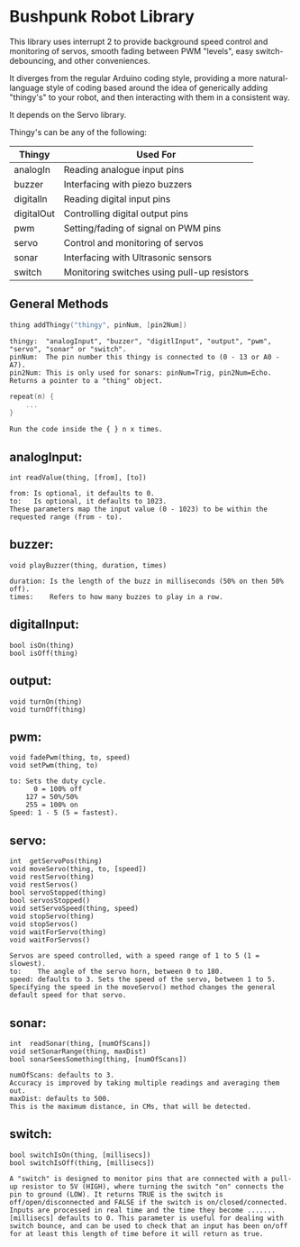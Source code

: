 Bushpunk Robot Library
======================

This library uses interrupt 2 to provide background speed control and monitoring of servos, smooth fading between PWM "levels", easy switch-debouncing, and other conveniences.

It diverges from the regular Arduino coding style, providing a more natural-language style of coding based around the idea of generically adding "thingy's" to your robot, and then interacting with them in a consistent way.

It depends on the Servo library.

Thingy's can be any of the following:

| Thingy     | Used For |
| ---------- | -------- |
| analogIn   | Reading analogue input pins |
| buzzer     | Interfacing with piezo buzzers |
| digitalIn  | Reading digital input pins |
| digitalOut | Controlling digital output pins |
| pwm        | Setting/fading of signal on PWM pins |
| servo      | Control and monitoring of servos |
| sonar      | Interfacing with Ultrasonic sensors |
| switch     | Monitoring switches using pull-up resistors |

General Methods
---------------

```C++
thing addThingy("thingy", pinNum, [pin2Num])
```

    thingy:  "analogInput", "buzzer", "digitlInput", "output", "pwm", "servo", "sonar" or "switch".
    pinNum:  The pin number this thingy is connected to (0 - 13 or A0 - A7).
    pin2Num: This is only used for sonars: pinNum=Trig, pin2Num=Echo.
    Returns a pointer to a "thing" object.

```C++
repeat(n) {
    ...
}
```

    Run the code inside the { } n x times.

analogInput:
------------

    int readValue(thing, [from], [to])

    from: Is optional, it defaults to 0.
    to:   Is optional, it defaults to 1023.
    These parameters map the input value (0 - 1023) to be within the requested range (from - to).

buzzer:
-------

    void playBuzzer(thing, duration, times)

    duration: Is the length of the buzz in milliseconds (50% on then 50% off).
    times:    Refers to how many buzzes to play in a row.

digitalInput:
------------

    bool isOn(thing)
    bool isOff(thing)

output:
-------

    void turnOn(thing)
    void turnOff(thing)

pwm:
----

    void fadePwm(thing, to, speed)
    void setPwm(thing, to)

    to: Sets the duty cycle.
          0 = 100% off
        127 = 50%/50%
        255 = 100% on
    Speed: 1 - 5 (5 = fastest).

servo:
------

    int  getServoPos(thing)
    void moveServo(thing, to, [speed])
    void restServo(thing)
    void restServos()
    bool servoStopped(thing)
    bool servosStopped()
    void setServoSpeed(thing, speed)
    void stopServo(thing)
    void stopServos()
    void waitForServo(thing)
    void waitForServos()

    Servos are speed controlled, with a speed range of 1 to 5 (1 = slowest).
    to:    The angle of the servo horn, between 0 to 180.
    speed: defaults to 3. Sets the speed of the servo, between 1 to 5. Specifying the speed in the moveServo() method changes the general default speed for that servo.

sonar:
------

    int  readSonar(thing, [numOfScans])
    void setSonarRange(thing, maxDist)
    bool sonarSeesSomething(thing, [numOfScans])

    numOfScans: defaults to 3.
    Accuracy is improved by taking multiple readings and averaging them out.
    maxDist: defaults to 500.
    This is the maximum distance, in CMs, that will be detected.

switch:
------

    bool switchIsOn(thing, [millisecs])
    bool switchIsOff(thing, [millisecs])

    A "switch" is designed to monitor pins that are connected with a pull-up resistor to 5V (HIGH), where turning the switch "on" connects the pin to ground (LOW). It returns TRUE is the switch is off/open/disconnected and FALSE if the switch is on/closed/connected.
    Inputs are processed in real time and the time they become .......
    [millisecs] defaults to 0. This parameter is useful for dealing with switch bounce, and can be used to check that an input has been on/off for at least this length of time before it will return as true.


